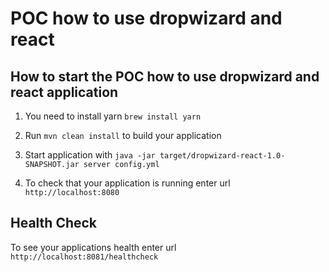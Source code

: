# POC how to use dropwizard and react

How to start the POC how to use dropwizard and react application
---

1. You need to install yarn
    `brew install yarn` 

1. Run `mvn clean install` to build your application
1. Start application with `java -jar target/dropwizard-react-1.0-SNAPSHOT.jar server config.yml`
1. To check that your application is running enter url `http://localhost:8080`

Health Check
---

To see your applications health enter url `http://localhost:8081/healthcheck`
